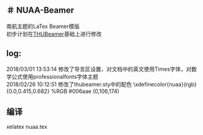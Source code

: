 ＃ NUAA-Beamer  
---
南航主题的LaTex Beamer模版   
初步计划在[THUBeamer](https://github.com/tl3shi/THUBeamer)基础上进行修改  

## log:  
2018/03/01 13:53:14 修改了导言区设置，对文档中的英文使用Times字体，对数学公式使用professionalfonts字体主题  
2018/02/26 10:12:51 修改了thubeamer.sty中的配色 
\xdefinecolor{nuaa}{rgb}{0.0,0.415,0.682}  %RGB #006aae (0,106,174)  

## 编译   
xelatex nuaa.tex
